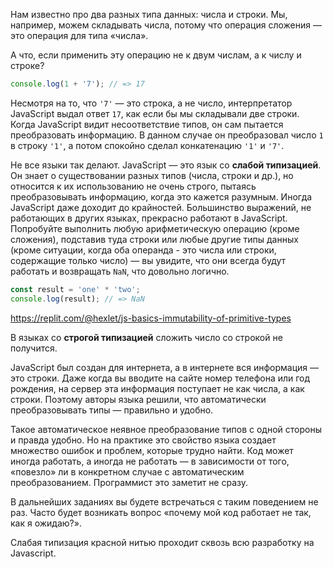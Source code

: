 
Нам известно про два разных типа данных: числа и строки. Мы, например, можем складывать числа, потому что операция сложения — это операция для типа «числа».

А что, если применить эту операцию не к двум числам, а к числу и строке?

```javascript
console.log(1 + '7'); // => 17
```

Несмотря на то, что `'7'` — это строка, а не число, интерпретатор JavaScript выдал ответ `17`, как если бы мы складывали две строки. Когда JavaScript видит несоответствие типов, он сам пытается преобразовать информацию. В данном случае он преобразовал число `1` в строку `'1'`, а потом спокойно сделал конкатенацию `'1'` и `'7'`.

Не все языки так делают. JavaScript — это язык со **слабой типизацией**. Он знает о существовании разных типов (числа, строки и др.), но относится к их использованию не очень строго, пытаясь преобразовывать информацию, когда это кажется разумным. Иногда JavaScript даже доходит до крайностей. Большинство выражений, не работающих в других языках, прекрасно работают в JavaScript. Попробуйте выполнить любую арифметическую операцию (кроме сложения), подставив туда строки или любые другие типы данных (кроме ситуации, когда оба операнда - это числа или строки, содержащие только число) — вы увидите, что они всегда будут работать и возвращать `NaN`, что довольно логично.

```javascript
const result = 'one' * 'two';
console.log(result); // => NaN
```

https://replit.com/@hexlet/js-basics-immutability-of-primitive-types

В языках со **строгой типизацией** сложить число со строкой не получится.

JavaScript был создан для интернета, а в интернете вся информация — это строки. Даже когда вы вводите на сайте номер телефона или год рождения, на сервер эта информация поступает не как числа, а как строки. Поэтому авторы языка решили, что автоматически преобразовывать типы — правильно и удобно.

Такое автоматическое неявное преобразование типов с одной стороны и правда удобно. Но на практике это свойство языка создает множество ошибок и проблем, которые трудно найти. Код может иногда работать, а иногда не работать — в зависимости от того, «повезло» ли в конкретном случае с автоматическим преобразованием. Программист это заметит не сразу.

В дальнейших заданиях вы будете встречаться с таким поведением не раз. Часто будет возникать вопрос «почему мой код работает не так, как я ожидаю?».

Слабая типизация красной нитью проходит сквозь всю разработку на Javascript.
